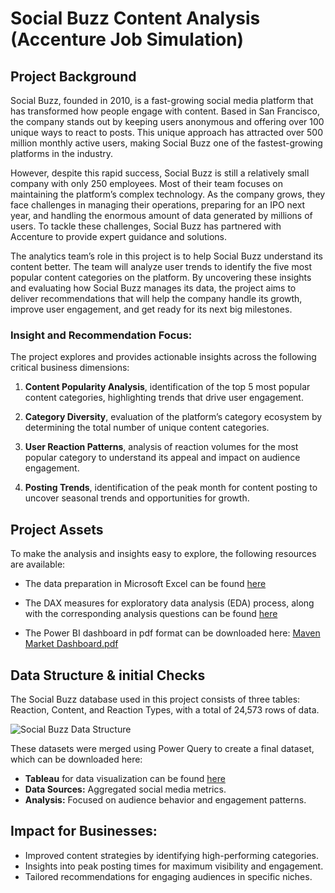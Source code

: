 # Social Buzz Content Analysis (Accenture Job Simulation)

## Project Background
Social Buzz, founded in 2010, is a fast-growing social media platform that has transformed how people engage with content. Based in San Francisco, the company stands out by keeping users anonymous and offering over 100 unique ways to react to posts. This unique approach has attracted over 500 million monthly active users, making Social Buzz one of the fastest-growing platforms in the industry.

However, despite this rapid success, Social Buzz is still a relatively small company with only 250 employees. Most of their team focuses on maintaining the platform’s complex technology. As the company grows, they face challenges in managing their operations, preparing for an IPO next year, and handling the enormous amount of data generated by millions of users. To tackle these challenges, Social Buzz has partnered with Accenture to provide expert guidance and solutions.

The analytics team’s role in this project is to help Social Buzz understand its content better. The team will analyze user trends to identify the five most popular content categories on the platform. By uncovering these insights and evaluating how Social Buzz manages its data, the project aims to deliver recommendations that will help the company handle its growth, improve user engagement, and get ready for its next big milestones.

### Insight and Recommendation Focus:
The project explores and provides actionable insights across the following critical business dimensions:

1. **Content Popularity Analysis**,
identification of the top 5 most popular content categories, highlighting trends that drive user engagement.

2. **Category Diversity**,
evaluation of the platform’s category ecosystem by determining the total number of unique content categories.

3. **User Reaction Patterns**,
analysis of reaction volumes for the most popular category to understand its appeal and impact on audience engagement.

4. **Posting Trends**,
identification of the peak month for content posting to uncover seasonal trends and opportunities for growth.

## Project Assets
To make the analysis and insights easy to explore, the following resources are available:

- The data preparation in Microsoft Excel can be found [here](https://mramadhankesapi.github.io/Supporting-SQL-Queries-for-Retail-Analytics-and-Optimization_Maven-Market-Case-Study/)

- The DAX measures for exploratory data analysis (EDA) process, along with the corresponding analysis questions can be found [here](https://mramadhankesapi.github.io/Supporting-DAX-Measures-for-Retail-Analytics-and-Optimization_Maven-Market-Case-Study/)

- The Power BI dashboard in pdf format can be downloaded here: [Maven Market Dashboard.pdf](https://github.com/user-attachments/files/18228058/Maven.Market.Dashboard.pdf)

## Data Structure & initial Checks
The Social Buzz database used in this project consists of three tables: Reaction, Content, and Reaction Types, with a total of 24,573 rows of data.

![Social Buzz Data Structure](https://github.com/user-attachments/assets/5a0ceec9-59c9-4856-8148-3b6d2e7bcd37)

These datasets were merged using Power Query to create a final dataset, which can be downloaded here: 

- **Tableau** for data visualization can be found [here](https://public.tableau.com/views/SocialBuzzContentAnalysis_17358080211010/SocialBuzzContentAnalysis?:language=en-US&:sid=&:redirect=auth&:display_count=n&:origin=viz_share_link) 
- **Data Sources:** Aggregated social media metrics.
- **Analysis:** Focused on audience behavior and engagement patterns.


## Impact for Businesses:
- Improved content strategies by identifying high-performing categories.
- Insights into peak posting times for maximum visibility and engagement.
- Tailored recommendations for engaging audiences in specific niches.
